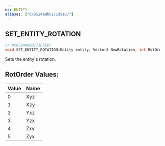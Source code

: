 ```yaml
---
ns: ENTITY
aliases: ["0x8524a8b0171d5e07"]
---
```

## SET_ENTITY_ROTATION

```c
// 0x8524A8B0171D5E07
void SET_ENTITY_ROTATION(Entity entity, Vector3 NewRotation, int RotOrder, bool DoDeadCheck);
```

Sets the entity's rotation.

## RotOrder Values:
| Value | Name |
| --- | --- |
| 0 | Xyz |
| 1 | Xzy |
| 2 | Yxz |
| 3 | Yzx |
| 4 | Zxy |
| 5 | Zyx |

